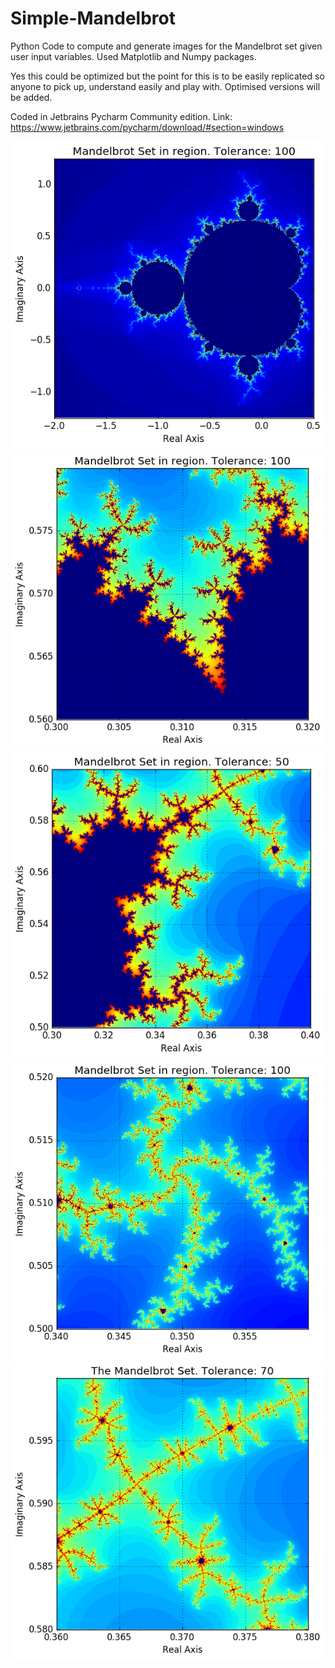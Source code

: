 # Simple-Mandelbrot

Python Code to compute and generate images for the Mandelbrot set given user input variables. Used Matplotlib and Numpy packages.

Yes this could be optimized but the point for this is to be easily replicated so anyone to pick up, understand easily and play with. Optimised versions will be added.

Coded in Jetbrains Pycharm Community edition. Link: https://www.jetbrains.com/pycharm/download/#section=windows

![alt tag](https://raw.githubusercontent.com/crowgers/Simple-Mandelbrot/master/Images/MandelBrot1.png)
![alt tag](https://raw.githubusercontent.com/crowgers/Simple-Mandelbrot/master/Images/MandelBrot3.png)
![alt tag](https://raw.githubusercontent.com/crowgers/Simple-Mandelbrot/master/Images/MandelBrot.png)
![alt tag](https://raw.githubusercontent.com/crowgers/Simple-Mandelbrot/master/Images/MandelBrot2.png)
![alt tag](https://raw.githubusercontent.com/crowgers/Simple-Mandelbrot/master/Images/MandelBrot4.png)

